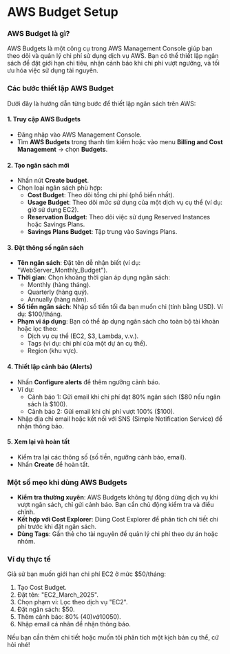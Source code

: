 # AWS Budget Setup

### AWS Budget là gì?

AWS Budgets là một công cụ trong AWS Management Console giúp bạn theo dõi và quản lý chi phí sử dụng dịch vụ AWS. Bạn có thể thiết lập ngân sách để đặt giới hạn chi tiêu, nhận cảnh báo khi chi phí vượt ngưỡng, và tối ưu hóa việc sử dụng tài nguyên.

### Các bước thiết lập AWS Budget

Dưới đây là hướng dẫn từng bước để thiết lập ngân sách trên AWS:

#### 1. **Truy cập AWS Budgets**

- Đăng nhập vào AWS Management Console.
- Tìm **AWS Budgets** trong thanh tìm kiếm hoặc vào menu **Billing and Cost Management** → chọn **Budgets**.

#### 2. **Tạo ngân sách mới**

- Nhấn nút **Create budget**.
- Chọn loại ngân sách phù hợp:
  - **Cost Budget**: Theo dõi tổng chi phí (phổ biến nhất).
  - **Usage Budget**: Theo dõi mức sử dụng của một dịch vụ cụ thể (ví dụ: giờ sử dụng EC2).
  - **Reservation Budget**: Theo dõi việc sử dụng Reserved Instances hoặc Savings Plans.
  - **Savings Plans Budget**: Tập trung vào Savings Plans.

#### 3. **Đặt thông số ngân sách**

- **Tên ngân sách**: Đặt tên dễ nhận biết (ví dụ: "WebServer_Monthly_Budget").
- **Thời gian**: Chọn khoảng thời gian áp dụng ngân sách:
  - Monthly (hàng tháng).
  - Quarterly (hàng quý).
  - Annually (hàng năm).
- **Số tiền ngân sách**: Nhập số tiền tối đa bạn muốn chi (tính bằng USD). Ví dụ: $100/tháng.
- **Phạm vi áp dụng**: Bạn có thể áp dụng ngân sách cho toàn bộ tài khoản hoặc lọc theo:
  - Dịch vụ cụ thể (EC2, S3, Lambda, v.v.).
  - Tags (ví dụ: chi phí của một dự án cụ thể).
  - Region (khu vực).

#### 4. **Thiết lập cảnh báo (Alerts)**

- Nhấn **Configure alerts** để thêm ngưỡng cảnh báo.
- Ví dụ:
  - Cảnh báo 1: Gửi email khi chi phí đạt 80% ngân sách ($80 nếu ngân sách là $100).
  - Cảnh báo 2: Gửi email khi chi phí vượt 100% ($100).
- Nhập địa chỉ email hoặc kết nối với SNS (Simple Notification Service) để nhận thông báo.

#### 5. **Xem lại và hoàn tất**

- Kiểm tra lại các thông số (số tiền, ngưỡng cảnh báo, email).
- Nhấn **Create** để hoàn tất.

### Một số mẹo khi dùng AWS Budgets

- **Kiểm tra thường xuyên**: AWS Budgets không tự động dừng dịch vụ khi vượt ngân sách, chỉ gửi cảnh báo. Bạn cần chủ động kiểm tra và điều chỉnh.
- **Kết hợp với Cost Explorer**: Dùng Cost Explorer để phân tích chi tiết chi phí trước khi đặt ngân sách.
- **Dùng Tags**: Gắn thẻ cho tài nguyên để quản lý chi phí theo dự án hoặc nhóm.

### Ví dụ thực tế

Giả sử bạn muốn giới hạn chi phí EC2 ở mức $50/tháng:

1. Tạo Cost Budget.
2. Đặt tên: "EC2_March_2025".
3. Chọn phạm vi: Lọc theo dịch vụ "EC2".
4. Đặt ngân sách: $50.
5. Thêm cảnh báo: 80% ($40) và 100% ($50).
6. Nhập email cá nhân để nhận thông báo.

Nếu bạn cần thêm chi tiết hoặc muốn tôi phân tích một kịch bản cụ thể, cứ hỏi nhé!

